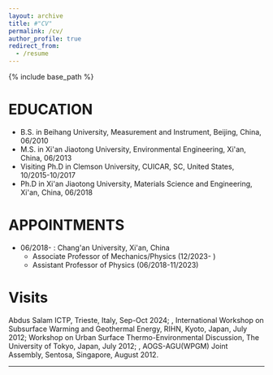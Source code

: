 ```yaml
---
layout: archive
title: #"CV"
permalink: /cv/
author_profile: true
redirect_from:
  - /resume
---
```


{% include base_path %}

EDUCATION
======
* B.S. in Beihang University, Measurement and Instrument, Beijing, China, 06/2010
* M.S. in Xi'an Jiaotong University, Environmental Engineering, Xi'an, China, 06/2013
* Visiting Ph.D in Clemson University, CUICAR, SC, United States, 10/2015-10/2017
* Ph.D in Xi'an Jiaotong University, Materials Science and Engineering, Xi'an, China, 06/2018 

APPOINTMENTS
======
* 06/2018- : Chang'an University, Xi'an, China
  * Associate Professor of Mechanics/Physics (12/2023- )
  * Assistant Professor of Physics (06/2018-11/2023)
  
Visits
======
Abdus Salam ICTP, Trieste, Italy, Sep-Oct 2024;
<Construction of the Urban Thermo-Environmental Monitoring System>, International Workshop on Subsurface Warming and Geothermal Energy, RIHN, Kyoto, Japan, July 2012;
Workshop on Urban Surface Thermo-Environmental Discussion, The University of Tokyo, Japan, July 2012;
 <Construction of the Urban Thermo-Environmental Monitoring System>, AOGS-AGU(WPGM) Joint Assembly, Sentosa, Singapore, August 2012.
  
---


